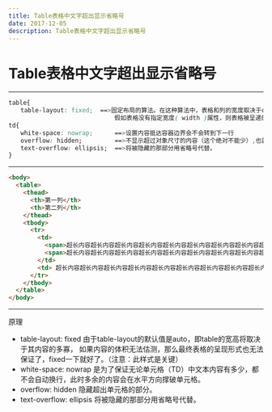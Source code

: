 ```yaml
---
title: Table表格中文字超出显示省略号
date: 2017-12-05
description: Table表格中文字超出显示省略号
---
```


# Table表格中文字超出显示省略号

---

``` css
table{
　　table-layout: fixed;  ==>固定布局的算法。在这种算法中，表格和列的宽度取决于col对象的宽度总和，假如没有指定，则会取决于第一行每个单元格的宽度。
　　　　　　　　　　　　　　　　　 假如表格没有指定宽度( width )属性，则表格被呈递的默认宽度为 100% （注意：此样式是关键）。必须，表格宽度不随文字增多而变长。
td{
　　white-space: nowrap;      ==>设置内容抵达容器边界会不会转到下一行
　　overflow: hidden;         ==>不显示超过对象尺寸的内容（这个绝对不能少）,也就是说设置td里面的数据无论有多少，都不会换行
　　text-overflow: ellipsis;  ==>将被隐藏的那部分用省略号代替。
}
```

---

``` html
<body>
  <table>
    <thead>
      <th>第一列</th>
      <th>第二列</th>
    </thead>
    <tbody>
      <tr>
        <td>
          <span>超长内容超长内容超长内容超长内容超长内容超长内容超长内容超长内容超长内容超长内容超长内容超长内容超长内容超长内容超长内容超长内容</span>
          <span>超长内容超长内容超长内容超长内容超长内容超长内容超长内容超长内容超长内容超长内容超长内容超长内容超长内容超长内容超长内容</span>
        </td>
        <td> 超长内容超长内容超长内容超长内容超长内容超长内容超长内容超长内容超长内容超长内容超长内容超长内容超长内容超长内容超长内容超长内容 </td>
      </tr>
    </tbody>
  </table>
</body>
```

---

原理

- table-layout: fixed 由于table-layout的默认值是auto，即table的宽高将取决于其内容的多寡，
                如果内容的体积无法估测，那么最终表格的呈现形式也无法保证了，fixed一下就好了。（注意：此样式是关键）
- white-space: nowrap 是为了保证无论单元格（TD）中文本内容有多少，都不会自动换行，此时多余的内容会在水平方向撑破单元格。
- overflow: hidden 隐藏超出单元格的部分。
- text-overflow: ellipsis 将被隐藏的那部分用省略号代替。
